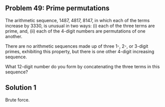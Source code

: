 ## Problem 49: Prime permutations

The arithmetic sequence, 1487, 4817, 8147, in which each of the terms increase
by 3330, is unusual in two ways: (i) each of the three terms are prime, and,
(ii) each of the 4-digit numbers are permutations of one another.

There are no arithmetic sequences made up of three 1-, 2-, or 3-digit primes,
exhibiting this property, but there is one other 4-digit increasing sequence.

What 12-digit number do you form by concatenating the three terms in this
sequence?


## Solution 1

Brute force.
